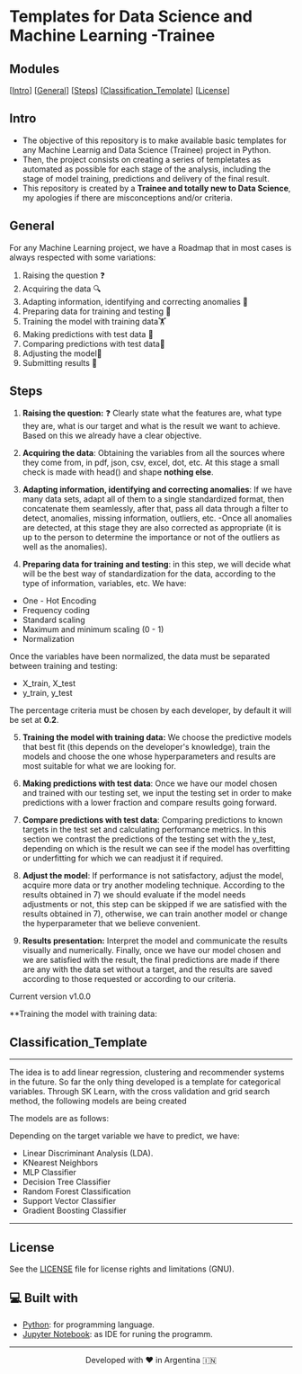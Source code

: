 # Templates for Data Science and Machine Learning -Trainee

## Modules
[[Intro](#intro)]
[[General](#general)]
[[Steps](#steps)]
[[Classification_Template](#classification_template)]
[[License](#license)]


## Intro

* The objective of this repository is to make available basic templates for any Machine Learnig and Data Science (Trainee) project in Python.
* Then, the project consists on creating a series of templetates as automated as possible for each stage of the analysis, including the stage of model training, predictions and delivery of the final result.
* This repository is created by a **Trainee and totally new to Data Science**, my apologies if there are misconceptions and/or criteria.

## General

For any Machine Learning project, we have a Roadmap that in most cases is always respected with some variations:

 1) Raising the question ❓
 2) Acquiring the data 🔍
 3) Adapting information, identifying and correcting anomalies 🔧
 4) Preparing data for training and testing 🏃
 5) Training the model with training data🏋️
 6) Making predictions with test data 🤔
 7) Comparing predictions with test data📝
 8) Adjusting the model🔨
 9) Submitting results 🌟

## Steps 

1) **Raising the question:** ❓ Clearly state what the features are, what type they are, what is our target and what is the result we want to achieve. Based on this we already have a clear objective.

2) **Acquiring the data**: Obtaining the variables from all the sources where they come from, in pdf, json, csv, excel, dot, etc. At this stage a small check is made with head() and shape **nothing else**.

3) **Adapting information, identifying and correcting anomalies**: If we have many data sets, adapt all of them to a single standardized format, then concatenate them seamlessly, after that, pass all data through a filter to detect, anomalies, missing information, outliers, etc. 
-Once all anomalies are detected, at this stage they are also corrected as appropriate (it is up to the person to determine the importance or not of the outliers as well as the anomalies).

4) **Preparing data for training and testing**: in this step, we will decide what will be the best way of standardization for the data, according to the type of information, variables, etc. We have:
* One - Hot Encoding
* Frequency coding
* Standard scaling 
* Maximum and minimum scaling (0 - 1)
* Normalization

Once the variables have been normalized, the data must be separated between training and testing:

* X_train, X_test
* y_train, y_test

The percentage criteria must be chosen by each developer, by default it will be set at **0.2**.

5) **Training the model with training data:** We choose the predictive models that best fit (this depends on the developer's knowledge), train the models and choose the one whose hyperparameters and results are most suitable for what we are looking for.

6) **Making predictions with test data**: Once we have our model chosen and trained with our testing set, we input the testing set in order to make predictions with a lower fraction and compare results going forward.

7) **Compare predictions with test data**: Comparing predictions to known targets in the test set and calculating performance metrics.
In this section we contrast the predictions of the testing set with the y_test, depending on which is the result we can see if the model has overfitting or underfitting for which we can readjust it if required.

8) **Adjust the model**: If performance is not satisfactory, adjust the model, acquire more data or try another modeling technique. According to the results obtained in 7) we should evaluate if the model needs adjustments or not, this step can be skipped if we are satisfied with the results obtained in 7), otherwise, we can train another model or change the hyperparameter that we believe convenient.


9) **Results presentation:** Interpret the model and communicate the results visually and numerically. Finally, once we have our model chosen and we are satisfied with the result, the final predictions are made if there are any with the data set without a target, and the results are saved according to those requested or according to our criteria.


Current version v1.0.0


**Training the model with training data:

## Classification_Template
-------------------------------------------------------------

The idea is to add linear regression, clustering and recommender systems in the future. So far the only thing developed is a template for categorical variables. Through SK Learn, with the cross validation and grid search method, the following models are being created

The models are as follows:

Depending on the target variable we have to predict, we have:

* Linear Discriminant Analysis (LDA).
* KNearest Neighbors
* MLP Classifier
* Decision Tree Classifier
* Random Forest Classification
* Support Vector Classifier
* Gradient Boosting Classifier

----------------------------------------------------------
## License

See the [LICENSE](LICENSE) file for license rights and limitations (GNU).

## 💻 Built with

- [Python](https://python.org/): for programming language.
- [Jupyter Notebook](https://jupyter.org/): as IDE for runing the programm.

<hr>
<p align="center">
Developed with ❤️ in Argentina 🇮🇳 
</p>
